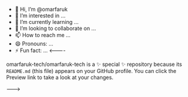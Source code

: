 - 👋 Hi, I’m @omarfaruk
- 👀 I’m interested in ...
- 🌱 I’m currently learning ...
- 💞️ I’m looking to collaborate on ...
- 📫 How to reach me ...
- 😄 Pronouns: ...
- ⚡ Fun fact: ...
<----

omarfaruk-tech/omarfaruk-tech is a ✨ special ✨ repository because its `README.md` (this file) appears on your GitHub profile.
You can click the Preview link to take a look at your changes.

--->
